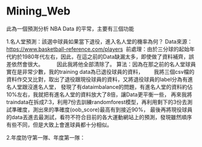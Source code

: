# Mining_Web

此為一個預測分析 NBA Data 的平常，主要有三個功能

1.名人堂預測：該選中球員如果當下退役，進入名人堂的機率為何？
  Data來源：https://www.basketball-reference.com/players
  前處理：由於三分球的起始年代約於1980年代左右，因此，在這之前的Data缺漏太多，即使做了資料補齊，誤差依然會很大。
         因此我將他全部清除了。
  算法：因為在那之前的名人堂球員實在是非常少數，我的training data為已退役球員的資料，
       我將三個csv檔的資料作交叉比對，取出了退役跟現役球員的資料，又將退役球員的label分為有進名人堂跟沒進名人堂，
       發現了有dataimbalance的問題，有進名人堂的資料約佔10%左右，我就把有進名人堂的資料放大了8倍，讓Data更平衡一些，
       再來我將traindata在拆成7:3，利用7份去訓練randomforest模型，再利用剩下的3份去測試準確度，測出來的準確度(oob_score)最高有到接近90%，
       最後再將現役球員的data丟進去最測試，看符不符合目前的各大運動網站上的預測，發現雖然順序有些不同，但是大致上會進球員都十分相似。

2.年度防守第一隊、年度第一隊：
  
